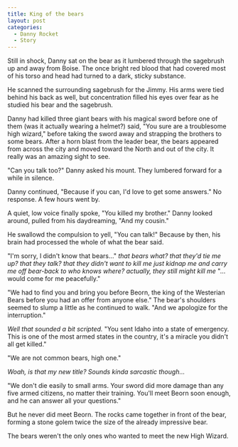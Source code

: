 ```yaml
---
title: King of the bears
layout: post
categories:
  - Danny Rocket
  - Story
---
```

Still in shock, Danny sat on the bear as it lumbered through the sagebrush up and away from Boise. The once bright red blood that had covered most of his torso and head had turned to a dark, sticky substance.

He scanned the surrounding sagebrush for the Jimmy. His arms were tied behind his back as well, but concentration filled his eyes over fear as he studied his bear and the sagebrush.

Danny had killed three giant bears with his magical sword before one of them (was it actually wearing a helmet?) said, "You sure are a troublesome high wizard," before taking the sword away and strapping the brothers to some bears. After a horn blast from the leader bear, the bears appeared from across the city and moved toward the North and out of the city. It really was an amazing sight to see.

"Can you talk too?" Danny asked his mount. They lumbered forward for a while in silence.

Danny continued, "Because if you can, I'd love to get some answers." No response. A few hours went by.

A quiet, low voice finally spoke, "You killed my brother." Danny looked around, pulled from his daydreaming, "And my cousin."

He swallowd the compulsion to yell, "You can talk!" Because by then, his brain had processed the whole of what the bear said.

"I'm sorry, I didn't know that bears&#8230;" _that bears what? that they'd tie me up? that they talk? that they didn't want to kill me just kidnap me and carry me off bear-back to who knows where? actually, they still might kill me_ "&#8230;would come for me peacefully."

"We had to find you and bring you before Beorn, the king of the Westerian Bears before you had an offer from anyone else." The bear's shoulders seemed to slump a little as he continued to walk. "And we apologize for the interruption."

_Well that sounded a bit scripted._ "You sent Idaho into a state of emergency. This is one of the most armed states in the country, it's a miracle you didn't all get killed."

"We are not common bears, high one."

_Woah, is that my new title? Sounds kinda sarcastic though&#8230;_

"We don't die easily to small arms. Your sword did more damage than any five armed citizens, no matter their training. You'll meet Beorn soon enough, and he can answer all your questions."

But he never did meet Beorn. The rocks came together in front of the bear, forming a stone golem twice the size of the already impressive bear.

The bears weren't the only ones who wanted to meet the new High Wizard.